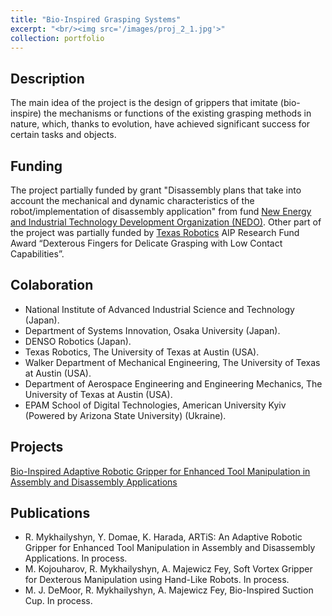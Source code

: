 ```yaml
---
title: "Bio-Inspired Grasping Systems"
excerpt: "<br/><img src='/images/proj_2_1.jpg'>"
collection: portfolio
---
```

## Description
The main idea of the project is the design of grippers that imitate (bio-inspire) the mechanisms or functions of the existing grasping methods in nature, which, thanks to evolution, have achieved significant success for certain tasks and objects.

## Funding
The project partially funded by grant "Disassembly plans that take into account the mechanical and dynamic characteristics of the robot/implementation of disassembly application" from fund [New Energy and Industrial Technology Development Organization (NEDO)](https://www.nedo.go.jp/english/). Other part of the project was partially funded by [Texas Robotics](https://robotics.utexas.edu/) AIP Research Fund Award “Dexterous Fingers for Delicate Grasping with Low Contact Capabilities”.

## Colaboration
* National Institute of Advanced Industrial Science and Technology (Japan).
* Department of Systems Innovation, Osaka University (Japan).
* DENSO Robotics (Japan).
* Texas Robotics, The University of Texas at Austin (USA).
* Walker Department of Mechanical Engineering, The University of Texas at Austin (USA).
* Department of Aerospace Engineering and Engineering Mechanics, The University of Texas at Austin (USA).
* EPAM School of Digital Technologies, American University Kyiv (Powered by Arizona State University) (Ukraine).

## Projects

<a href="https://romanmykhailyshyn.github.io/artis/" target="_blank" rel="noopener">Bio-Inspired Adaptive Robotic Gripper for Enhanced Tool Manipulation in Assembly and Disassembly Applications</a>

## Publications

* R. Mykhailyshyn, Y. Domae, K. Harada, ARTiS: An Adaptive Robotic Gripper for Enhanced Tool Manipulation in Assembly and Disassembly Applications.  In process.
* M. Kojouharov, R. Mykhailyshyn, A. Majewicz Fey, Soft Vortex Gripper for Dexterous Manipulation using Hand-Like Robots. In process.
* M. J. DeMoor, R. Mykhailyshyn, A. Majewicz Fey, Bio-Inspired Suction Cup. In process.